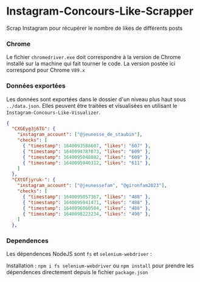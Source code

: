 # Instagram-Concours-Like-Scrapper
Scrap Instagram pour récupérer le nombre de likes de différents posts

### Chrome
Le fichier ``chromedriver.exe`` doit correspondre à la version de Chrome installé sur la machine qui fait tourner le code.
La version postée ici correspond pour Chrome  ``V89.x``

### Données exportées
Les données sont exportées dans le dossier d'un niveau plus haut sous ``../data.json``. Elles peuvent être traitées et visualisées en utilisant le ``Instagram-Concours-Like-Visualizer``.
```json 
{
  "CXGEyg3j6TG": {
    "instagram_account": ["@jeunesse_de_staubin"],
    "checks": [
      { "timestamp": 1640093588607, "likes": "607" },
      { "timestamp": 1640094787073, "likes": "609" },
      { "timestamp": 1640095048882, "likes": "609" },
      { "timestamp": 1640095940312, "likes": "611" },
    ]
  },
  "CXtGfjyruk-": {
    "instagram_account": ["@jeunessefam", "@gironfam2023"],
    "checks": [
      { "timestamp": 1640095057367, "likes": "488" },
      { "timestamp": 1640095941471, "likes": "488" },
      { "timestamp": 1640096060504, "likes": "488" },
      { "timestamp": 1640098223234, "likes": "490" },
    ]
  },
```


### Dependences
Les dépendences NodeJS sont ``fs`` et ``selenium-webdriver`` :

Installation : ``npm i fs selenium-webdriver`` ou ``npm install`` pour prendre les dépendences directement depuis le fichier ``package.json``
